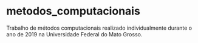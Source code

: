 # metodos_computacionais
Trabalho de métodos computacionais realizado individualmente durante o ano de 2019 na Universidade Federal do Mato Grosso.
